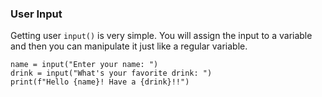 ### User Input

Getting user `input()` is very simple.
You will assign the input to a variable and then you can manipulate it just like a regular variable.

```
name = input("Enter your name: ")
drink = input("What's your favorite drink: ")
print(f"Hello {name}! Have a {drink}!!")
```
